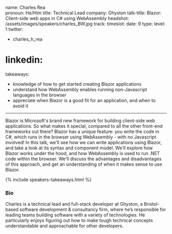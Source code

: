name: Charles Rea   
pronoun: He/Him
title: Technical Lead
company: Ghyston
talk-title: Blazor: Client-side web apps in C# using WebAssembly
headshot: /assets/images/speakers/charles_BW.jpg
track: 
timeslot: 
date: 9
type: 
level: 1
twitter:
 - charles_h_rea
# linkedin: 
takeaways:
 - knowledge of how to get started creating Blazor applications
 - understand how WebAssembly enables running non-Javascript languages in the browser
 - appreciate when Blazor is a good fit for an application, and when to avoid it

---

<p>Blazor is Microsoft's brand new framework for building client-side web applications. So what makes it 
special, compared to all the other front-end frameworks out there? Blazor has a unique feature: you write 
the code in C#, which runs in the browser using WebAssembly - with no Javascript involved!
In this talk, we'll see how we can write applications using Blazor, and take a look at its syntax and 
component model. We'll explore how Blazor works under the hood, and how WebAssembly is used to run .NET 
code within the browser. We'll discuss the advantages and disadvantages of this approach, and get an 
understanding of when it makes sense to use Blazor.
</p>

{% include speakers-takeaways.html %}

<h3>Bio</h3>
<p>Charles is a technical lead and full-stack developer at Ghyston, a Bristol-based software development & consultancy 
firm, where he’s responsible for leading teams building software with a variety of technologies. He particularly 
enjoys figuring out how to make tough technical concepts understandable and approachable for other developers.</p>